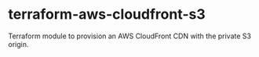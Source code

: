# terraform-aws-cloudfront-s3
Terraform module to provision an AWS CloudFront CDN with the private S3 origin.
